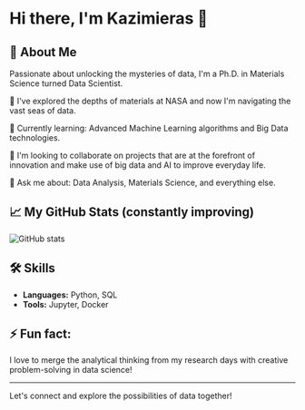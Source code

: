 # Hi there, I'm Kazimieras 👋

## 🚀 About Me
Passionate about unlocking the mysteries of data, I'm a Ph.D. in Materials Science turned Data Scientist.

🔭 I've explored the depths of materials at NASA and now I'm navigating the vast seas of data.

🌱 Currently learning: Advanced Machine Learning algorithms and Big Data technologies.

👯 I'm looking to collaborate on projects that are at the forefront of innovation and make use of big data and AI to improve everyday life.

💬 Ask me about: Data Analysis, Materials Science, and everything else.

## 📈 My GitHub Stats (constantly improving)
![GitHub stats](https://github-readme-stats.vercel.app/api?username=Dr-KBa&show_icons=true&theme=radical)

## 🛠 Skills
- **Languages:** Python, SQL
- **Tools:** Jupyter, Docker

## ⚡ Fun fact:
I love to merge the analytical thinking from my research days with creative problem-solving in data science!

---

Let's connect and explore the possibilities of data together!

